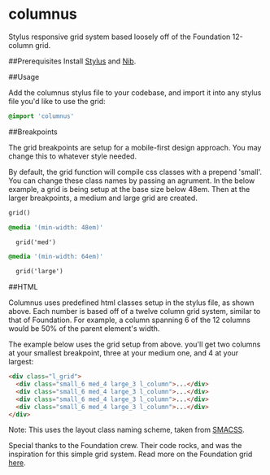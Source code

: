 columnus
========

Stylus responsive grid system based loosely off of the Foundation 12-column grid.

##Prerequisites
Install [Stylus](https://github.com/learnboost/stylus) and [Nib](https://github.com/visionmedia/nib).

##Usage

Add the columnus stylus file to your codebase, and import it into any stylus file you'd like to use the grid:

```sass
@import 'columnus'
```

##Breakpoints

The grid breakpoints are setup for a mobile-first design approach. You may change this to whatever style needed.

By default, the grid function will compile css classes with a prepend 'small'. You can change these class names by passing an agrument. In the below example, a grid is being setup at the base size below 48em. Then at the larger breakpoints, a medium and large grid are created.

```sass
grid()

@media '(min-width: 48em)'

  grid('med')

@media '(min-width: 64em)'

  grid('large')
```

##HTML

Columnus uses predefined html classes setup in the stylus file, as shown above. Each number is based off of a twelve column grid system, similar to that of Foundation. For example, a column spanning 6 of the 12 columns would be 50% of the parent element's width.

The example below uses the grid setup from above. you'll get two columns at your smallest breakpoint, three at your medium one, and 4 at your largest:

```html
<div class="l_grid">
  <div class="small_6 med_4 large_3 l_column">...</div>
  <div class="small_6 med_4 large_3 l_column">...</div>
  <div class="small_6 med_4 large_3 l_column">...</div>
  <div class="small_6 med_4 large_3 l_column">...</div>
</div>
```

Note: This uses the layout class naming scheme, taken from [SMACSS](http://smacss.com/).

Special thanks to the Foundation crew. Their code rocks, and was the inspiration for this simple grid system. Read more on the Foundation grid [here](http://foundation.zurb.com/docs/components/grid.html).

